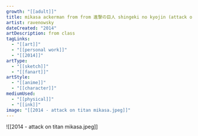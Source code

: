 ```yaml
---
growth: "[[adult]]"
title: mikasa ackerman from from 進撃の巨人 shingeki no kyojin (attack on titan)
artist: ravenowsky
dateCreated: "2014"
artDescription: from class
tagLinks:
  - "[[art]]"
  - "[[personal work]]"
  - "[[2014]]"
artType:
  - "[[sketch]]"
  - "[[fanart]]"
artStyle:
  - "[[anime]]"
  - "[[character]]"
mediumUsed:
  - "[[physical]]"
  - "[[ink]]"
image: "[[2014 - attack on titan mikasa.jpeg]]"
---
```

![[2014 - attack on titan mikasa.jpeg]]